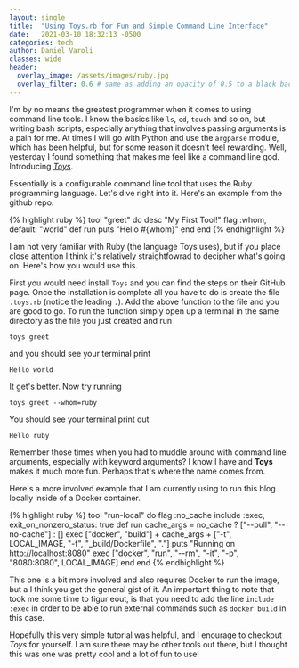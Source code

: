 ```yaml
---
layout: single
title:  "Using Toys.rb for Fun and Simple Command Line Interface"
date:   2021-03-10 18:32:13 -0500
categories: tech
author: Daniel Varoli
classes: wide
header:
  overlay_image: /assets/images/ruby.jpg
  overlay_filter: 0.6 # same as adding an opacity of 0.5 to a black background
---
```


I'm by no means the greatest programmer when it comes to using command line tools. I know the basics like `ls`, `cd`, `touch` and so on, but writing bash scripts, especially anything that involves passing arguments is a pain for me. At times I will go with Python and use the `argparse` module, which has been helpful, but for some reason it doesn't feel rewarding. Well, yesterday I found something that makes me feel like a command line god. Introducing *[Toys](https://github.com/dazuma/toys)*.

Essentially is a configurable command line tool that uses the Ruby programming language. Let's dive right into it. Here's an example from the github repo.

{% highlight ruby %}
tool "greet" do
    desc "My First Tool!"
    flag :whom, default: "world"
    def run
        puts "Hello #{whom}"
    end
end
{% endhighlight %}

I am not very familiar with Ruby (the language Toys uses), but if you place close attention I think it's relatively straightfowrad to decipher what's going on. Here's how you would use this.

First you would need install `Toys` and you can find the steps on their GitHub page. Once the installation is complete all you have to do is create the file `.toys.rb` (notice the leading `.`). Add the above function to the file and you are good to go. To run the function simply open up a terminal in the same directory as the file you just created and run 
```
toys greet
```

and you should see your terminal print 
```
Hello world
```

It get's better. Now try running

```
toys greet --whom=ruby
```

You should see your terminal print out 

```
Hello ruby
``` 

Remember those times when you had to muddle around with command line arguments, especially with keyword arguments? I know I have and **Toys** makes it much more fun. Perhaps that's where the name comes from.

Here's a more involved example that I am currently using to run this blog locally inside of a Docker container. 

{% highlight ruby %}
tool "run-local" do
    flag :no_cache
    include :exec, exit_on_nonzero_status: true
    def run
        cache_args = no_cache ? ["--pull", "--no-cache"] : []
        exec ["docker", "build"] + cache_args +
            ["-t", LOCAL_IMAGE, "-f", "_build/Dockerfile", "."]
        puts "Running on http://localhost:8080"
        exec ["docker", "run", "--rm", "-it", "-p", "8080:8080", LOCAL_IMAGE]
    end
end
{% endhighlight %}

This one is a bit more involved and also requires Docker to run the image, but a I think you get the general gist of it. An important thing to note that took me some time to figur eout, is that you need to add the line `include :exec` in order to be able to run external commands such as `docker build` in this case. 

Hopefully this very simple tutorial was helpful, and I enourage to checkout *Toys* for yourself. I am sure there may be other tools out there, but I thought this was one was pretty cool and a lot of fun to use!